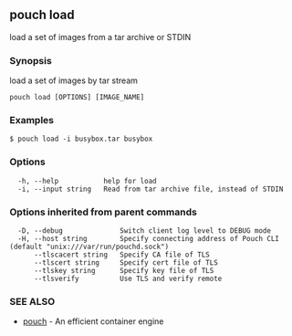 ## pouch load

load a set of images from a tar archive or STDIN

### Synopsis

load a set of images by tar stream

```
pouch load [OPTIONS] [IMAGE_NAME]
```

### Examples

```
$ pouch load -i busybox.tar busybox
```

### Options

```
  -h, --help           help for load
  -i, --input string   Read from tar archive file, instead of STDIN
```

### Options inherited from parent commands

```
  -D, --debug              Switch client log level to DEBUG mode
  -H, --host string        Specify connecting address of Pouch CLI (default "unix:///var/run/pouchd.sock")
      --tlscacert string   Specify CA file of TLS
      --tlscert string     Specify cert file of TLS
      --tlskey string      Specify key file of TLS
      --tlsverify          Use TLS and verify remote
```

### SEE ALSO

* [pouch](pouch.md)	 - An efficient container engine

